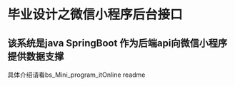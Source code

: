 # 毕业设计之微信小程序后台接口
## 该系统是java SpringBoot 作为后端api向微信小程序提供数据支撑  
具体介绍请看bs_Mini_program_itOnline readme
